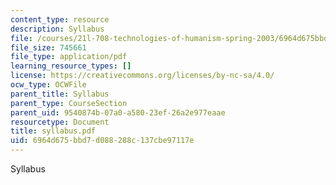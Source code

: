 ```yaml
---
content_type: resource
description: Syllabus
file: /courses/21l-708-technologies-of-humanism-spring-2003/6964d675bbd7d088288c137cbe97117e_syllabus.pdf
file_size: 745661
file_type: application/pdf
learning_resource_types: []
license: https://creativecommons.org/licenses/by-nc-sa/4.0/
ocw_type: OCWFile
parent_title: Syllabus
parent_type: CourseSection
parent_uid: 9540874b-07a0-a580-23ef-26a2e977eaae
resourcetype: Document
title: syllabus.pdf
uid: 6964d675-bbd7-d088-288c-137cbe97117e
---
```

Syllabus